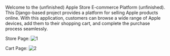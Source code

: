 Welcome to the (unfinished) Apple Store E-commerce Platform (unfinished). This Django-based project provides a platform for selling Apple products online. With this application, customers can browse a wide range of Apple devices, add them to their shopping cart, and complete the purchase process seamlessly.


Store Page:
![1](https://github.com/deansainer/apple-store/assets/109224340/2f875caa-e16b-40a3-a214-ce4b212b4fc3)

Cart Page:
![2](https://github.com/deansainer/apple-store/assets/109224340/343ea33e-18e9-44ec-8856-fc51e144b3d0)

